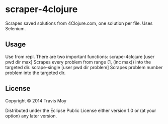 # scraper-4clojure

Scrapes saved solutions from 4Clojure.com, one solution per file. Uses Selenium.

## Usage

Use from repl. There are two important functions:
  scrape-4clojure [user pwd dir max]
    Scrapes every problem from range (1, (inc max)) into the targeted dir.
  scrape-single [user pwd dir problem]
    Scrapes problem number problem into the targeted dir.

## License

Copyright © 2014 Travis Moy

Distributed under the Eclipse Public License either version 1.0 or (at
your option) any later version.
